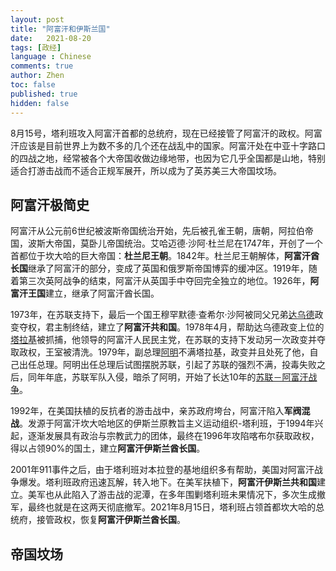 ```yaml
---
layout: post
title: "阿富汗和伊斯兰国"
date:   2021-08-20
tags: [政经]
language : Chinese
comments: true
author: Zhen
toc: false
published: true
hidden: false
---
```

8月15号，塔利班攻入阿富汗首都的总统府，现在已经接管了阿富汗的政权。阿富汗应该是目前世界上为数不多的几个还在战乱中的国家。阿富汗处在中亚十字路口的四战之地，经常被各个大帝国收做边缘地带，也因为它几乎全国都是山地，特别适合打游击战而不适合正规军展开，所以成为了英苏美三大帝国坟场。

## 阿富汗极简史
阿富汗从公元前6世纪被波斯帝国统治开始，先后被孔雀王朝，唐朝，阿拉伯帝国，波斯大帝国，莫卧儿帝国统治。艾哈迈德·沙阿·杜兰尼在1747年，开创了一个首都位于坎大哈的巨大帝国：**杜兰尼王朝**。1842年。杜兰尼王朝解体，**阿富汗酋长国**继承了阿富汗的部分，变成了英国和俄罗斯帝国博弈的缓冲区。1919年，随着第三次英阿战争的结束，阿富汗从英国手中夺回完全独立的地位。1926年，**阿富汗王国**建立，继承了阿富汗酋长国。

1973年，在苏联支持下，最后一个国王穆罕默德·查希尔·沙阿被同父兄弟[达乌德](https://zh.wikipedia.org/wiki/%E7%A9%86%E7%BD%95%E9%BB%98%E5%BE%B7%C2%B7%E4%BC%8A%E5%BE%B7%E9%87%8C%E6%96%AF%C2%B7%E8%BE%BE%E4%B9%8C%E5%BE%B7)政变夺权，君主制终结，建立了**阿富汗共和国**。1978年4月，帮助达乌德政变上位的[塔拉基](https://zh.wikipedia.org/wiki/%E7%A9%86%E7%BD%95%E9%BB%98%E5%BE%B7%C2%B7%E5%A1%94%E6%8B%89%E5%9F%BA)被抓捕，他领导的阿富汗人民民主党，在苏联的支持下发动另一次政变并夺取政权，王室被清洗。1979年，副总理[阿明](https://zh.wikipedia.org/wiki/%E5%93%88%E8%8F%B2%E4%BD%90%E6%8B%89%C2%B7%E9%98%BF%E6%98%8E)不满塔拉基，政变并且处死了他，自己出任总理。阿明出任总理后试图摆脱苏联，引起了苏联的强烈不满，投毒失败之后，同年年底，苏联军队入侵，暗杀了阿明，开始了长达10年的[苏联－阿富汗战争](https://zh.wikipedia.org/wiki/%E8%8B%8F%E8%81%94%EF%BC%8D%E9%98%BF%E5%AF%8C%E6%B1%97%E6%88%98%E4%BA%89 "苏联－阿富汗战争")。

1992年，在美国扶植的反抗者的游击战中，亲苏政府垮台，阿富汗陷入**军阀混战**。发源于阿富汗坎大哈地区的伊斯兰原教旨主义运动组织-塔利班，于1994年兴起，逐渐发展具有政治与宗教武力的团体，最终在1996年攻陷喀布尔获取政权，得以占领90%的国土，建立**阿富汗伊斯兰酋长国**。

2001年911事件之后，由于塔利班对本拉登的基地组织多有帮助，美国对阿富汗战争爆发。塔利班政府迅速瓦解，转入地下。在美军扶植下，**阿富汗伊斯兰共和国**建立。美军也从此陷入了游击战的泥潭，在多年围剿塔利班未果情况下，多次生成撤军，最终也就是在这两天彻底撤军。2021年8月15日，塔利班占领首都坎大哈的总统府，接管政权，恢复**阿富汗伊斯兰酋长国**。

## 帝国坟场

<!--stackedit_data:
eyJoaXN0b3J5IjpbMjEwNzA2OTI5OSwxNDA1Nzg4MTIwLC0xNz
MyMTY5NTY4LC0yMzYzNzAxNTgsNTUzNjU5Mjk1LC0yMTQ0NzMw
NDQxLDIwNDQzNjcwNiwtNTU5NTIyODEwXX0=
-->